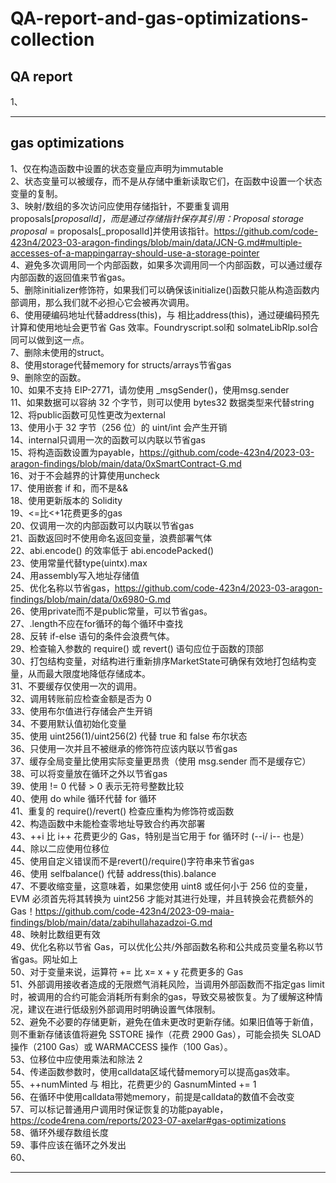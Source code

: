 # QA-report-and-gas-optimizations-collection
## QA report
1、
***
## gas optimizations
1、仅在构造函数中设置的状态变量应声明为immutable  
2、状态变量可以被缓存，而不是从存储中重新读取它们，在函数中设置一个状态变量的复制。  
3、映射/数组的多次访问应使用存储指针，不要重复调用proposals[_proposalId]，而是通过存储指针保存其引用：Proposal storage proposal_ = proposals[_proposalId]并使用该指针。https://github.com/code-423n4/2023-03-aragon-findings/blob/main/data/JCN-G.md#multiple-accesses-of-a-mappingarray-should-use-a-storage-pointer  
4、避免多次调用同一个内部函数，如果多次调用同一个内部函数，可以通过缓存内部函数的返回值来节省gas。  
5、删除initializer修饰符，如果我们可以确保该initialize()函数只能从构造函数内部调用，那么我们就不必担心它会被再次调用。  
6、使用硬编码地址代替address(this)，与 相比address(this)，通过硬编码预先计算和使用地址会更节省 Gas 效率。Foundryscript.sol和 solmateLibRlp.sol合同可以做到这一点。  
7、删除未使用的struct。  
8、使用storage代替memory for structs/arrays节省gas  
9、删除空的函数。  
10、如果不支持 EIP-2771，请勿使用 _msgSender()，使用msg.sender  
11、如果数据可以容纳 32 个字节，则可以使用 bytes32 数据类型来代替string  
12、将public函数可见性更改为external  
13、使用小于 32 字节（256 位）的 uint/int 会产生开销  
14、internal只调用一次的函数可以内联以节省gas  
15、将构造函数设置为payable，https://github.com/code-423n4/2023-03-aragon-findings/blob/main/data/0xSmartContract-G.md  
16、对于不会越界的计算使用uncheck  
17、使用嵌套 if 和，而不是&&  
18、使用更新版本的 Solidity  
19、<=比<+1花费更多的gas  
20、仅调用一次的内部函数可以内联以节省gas  
21、函数返回时不使用命名返回变量，浪费部署气体  
22、abi.encode() 的效率低于 abi.encodePacked()  
23、使用常量代替type(uintx).max  
24、用assembly写入地址存储值  
25、优化名称以节省gas，https://github.com/code-423n4/2023-03-aragon-findings/blob/main/data/0x6980-G.md  
26、使用private而不是public常量，可以节省gas。  
27、<array>.length不应在for循环的每个循环中查找  
28、反转 if-else 语句的条件会浪费气体。  
29、检查输入参数的 require() 或 revert() 语句应位于函数的顶部  
30、打包结构变量，对结构进行重新排序MarketState可确保有效地打包结构变量，从而最大限度地降低存储成本。  
31、不要缓存仅使用一次的调用。  
32、调用转账前应检查金额是否为 0  
33、使用布尔值进行存储会产生开销  
34、不要用默认值初始化变量  
35、使用 uint256(1)/uint256(2) 代替 true 和 false 布尔状态  
36、只使用一次并且不被继承的修饰符应该内联以节省gas  
37、缓存全局变量比使用实际变量更昂贵（使用 msg.sender 而不是缓存它）  
38、可以将变量放在循环之外以节省gas  
39、使用 != 0 代替 > 0 表示无符号整数比较  
40、使用 do while 循环代替 for 循环  
41、重复的 require()/revert() 检查应重构为修饰符或函数  
42、构造函数中未能检查零地址导致合约再次部署  
43、++i 比 i++ 花费更少的 Gas，特别是当它用于 for 循环时 (--i/ i-- 也是）  
44、除以二应使用位移位  
45、使用自定义错误而不是revert()/require()字符串来节省gas  
46、使用 selfbalance() 代替 address(this).balance  
47、不要收缩变量，这意味着，如果您使用 uint8 或任何小于 256 位的变量，EVM 必须首先将其转换为 uint256 才能对其进行处理，并且转换会花费额外的 Gas！https://github.com/code-423n4/2023-09-maia-findings/blob/main/data/zabihullahazadzoi-G.md  
48、映射比数组更有效  
49、优化名称以节省 Gas，可以优化公共/外部函数名称和公共成员变量名称以节省gas。网址如上  
50、对于变量来说，运算符 += 比 x= x + y 花费更多的 Gas  
51、外部调用接收者造成的无限燃气消耗风险，当调用外部函数而不指定gas limit时，被调用的合约可能会消耗所有剩余的gas，导致交易被恢复。为了缓解这种情况，建议在进行低级别外部调用时明确设置气体限制。  
52、避免不必要的存储更新，避免在值未更改时更新存储。如果旧值等于新值，则不重新存储该值将避免 SSTORE 操作（花费 2900 Gas），可能会损失 SLOAD 操作（2100 Gas）或 WARMACCESS 操作（100 Gas）。  
53、位移位中应使用乘法和除法 2  
54、传递函数参数时，使用calldata区域代替memory可以提高gas效率。  
55、++numMinted 与 相比，花费更少的 GasnumMinted += 1  
56、在循环中使用calldata带她memory，前提是calldata的数值不会改变  
57、可以标记普通用户调用时保证恢复的功能payable，https://code4rena.com/reports/2023-07-axelar#gas-optimizations  
58、循环外缓存数组长度  
59、事件应该在循环之外发出  
60、
***
